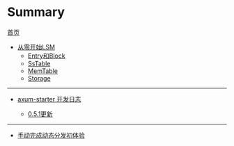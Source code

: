 # Summary

[首页](home_page.md)

- [从零开始LSM](./lsm/summary.md)
  - [Entry和Block]()
  - [SsTable]()
  - [MemTable]()
  - [Storage]()

---

- [axum-starter 开发日志](./axum-starter/summary.md)

  - [0.5.1更新](./axum-starter/0.5.1.md)

---

- [手动完成动态分发初体验](./manual_dynamic_dispatch.md)